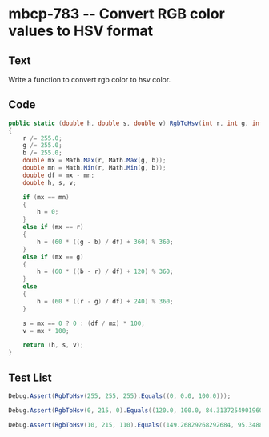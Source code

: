 # mbcp-783 -- Convert RGB color values to HSV format

## Text

Write a function to convert rgb color to hsv color.

## Code

```csharp
public static (double h, double s, double v) RgbToHsv(int r, int g, int b)
{
    r /= 255.0;
    g /= 255.0;
    b /= 255.0;
    double mx = Math.Max(r, Math.Max(g, b));
    double mn = Math.Min(r, Math.Min(g, b));
    double df = mx - mn;
    double h, s, v;

    if (mx == mn)
    {
        h = 0;
    }
    else if (mx == r)
    {
        h = (60 * ((g - b) / df) + 360) % 360;
    }
    else if (mx == g)
    {
        h = (60 * ((b - r) / df) + 120) % 360;
    }
    else
    {
        h = (60 * ((r - g) / df) + 240) % 360;
    }

    s = mx == 0 ? 0 : (df / mx) * 100;
    v = mx * 100;

    return (h, s, v);
}
```

## Test List

```csharp
Debug.Assert(RgbToHsv(255, 255, 255).Equals((0, 0.0, 100.0)));
```

```csharp
Debug.Assert(RgbToHsv(0, 215, 0).Equals((120.0, 100.0, 84.31372549019608)));
```

```csharp
Debug.Assert(RgbToHsv(10, 215, 110).Equals((149.26829268292684, 95.34883720930233, 84.31372549019608)));
```
